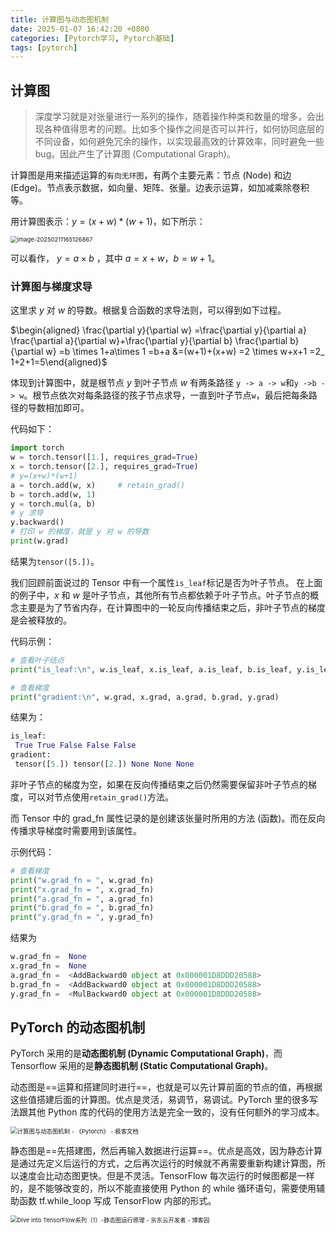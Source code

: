 ```yaml
---
title: 计算图与动态图机制
date: 2025-01-07 16:42:20 +0800
categories: [Pytorch学习, Pytorch基础]
tags: [pytorch]
---
```

## 计算图

> 深度学习就是对张量进行一系列的操作，随着操作种类和数量的增多，会出现各种值得思考的问题。比如多个操作之间是否可以并行，如何协同底层的不同设备，如何避免冗余的操作，以实现最高效的计算效率，同时避免一些 bug。因此产生了计算图 \(Computational Graph\)。

计算图是用来描述运算的`有向无环图`，有两个主要元素：节点 \(Node\) 和边 \(Edge\)。节点表示数据，如向量、矩阵、张量。边表示运算，如加减乘除卷积等。

用计算图表示：$y=(x+w)*(w+1)$，如下所示：

<img src="/assets/image-20250211165126867-1739267424849-2.png" alt="image-20250211165126867" style="zoom:67%;" />

 可以看作， $y=a \times b$ ，其中 $a=x+w$，$b=w+1$。

### 计算图与梯度求导

这里求 $y$ 对 $w$ 的导数。根据复合函数的求导法则，可以得到如下过程。

$\begin{aligned} \frac{\partial y}{\partial w} =\frac{\partial y}{\partial a} \frac{\partial a}{\partial w}+\frac{\partial y}{\partial b} \frac{\partial b}{\partial w} =b \times 1+a\times 1 =b+a &=(w+1)+(x+w) =2 \times w+x+1  =2_  1+2+1=5\end{aligned}$

体现到计算图中，就是根节点 $y$ 到叶子节点 $w$ 有两条路径 `y -> a -> w`和`y ->b -> w`。根节点依次对每条路径的孩子节点求导，一直到叶子节点`w`，最后把每条路径的导数相加即可。

 代码如下：

```python
import torch
w = torch.tensor([1.], requires_grad=True)
x = torch.tensor([2.], requires_grad=True)
# y=(x+w)*(w+1)
a = torch.add(w, x)     # retain_grad()
b = torch.add(w, 1)
y = torch.mul(a, b)
# y 求导
y.backward()
# 打印 w 的梯度，就是 y 对 w 的导数
print(w.grad)
```

结果为`tensor([5.])`。

我们回顾前面说过的 Tensor 中有一个属性`is_leaf`标记是否为叶子节点。
 在上面的例子中，$x$ 和 $w$ 是叶子节点，其他所有节点都依赖于叶子节点。叶子节点的概念主要是为了节省内存，在计算图中的一轮反向传播结束之后，非叶子节点的梯度是会被释放的。

代码示例：

```python
# 查看叶子结点
print("is_leaf:\n", w.is_leaf, x.is_leaf, a.is_leaf, b.is_leaf, y.is_leaf)

# 查看梯度
print("gradient:\n", w.grad, x.grad, a.grad, b.grad, y.grad)
```

结果为：

```python
is_leaf:
 True True False False False
gradient:
 tensor([5.]) tensor([2.]) None None None
```

非叶子节点的梯度为空，如果在反向传播结束之后仍然需要保留非叶子节点的梯度，可以对节点使用`retain_grad()`方法。

而 Tensor 中的 grad\_fn 属性记录的是创建该张量时所用的方法 \(函数\)。而在反向传播求导梯度时需要用到该属性。

示例代码：

```python
# 查看梯度
print("w.grad_fn = ", w.grad_fn)
print("x.grad_fn = ", x.grad_fn)
print("a.grad_fn = ", a.grad_fn)
print("b.grad_fn = ", b.grad_fn)
print("y.grad_fn = ", y.grad_fn)
```

结果为

```python
w.grad_fn =  None
x.grad_fn =  None
a.grad_fn =  <AddBackward0 object at 0x000001D8DDD20588>
b.grad_fn =  <AddBackward0 object at 0x000001D8DDD20588>
y.grad_fn =  <MulBackward0 object at 0x000001D8DDD20588>
```

## PyTorch 的动态图机制

PyTorch 采用的是**动态图机制 \(Dynamic Computational Graph\)**，而 Tensorflow 采用的是**静态图机制 \(Static Computational Graph\)**。

动态图是==运算和搭建同时进行==，也就是可以先计算前面的节点的值，再根据这些值搭建后面的计算图。优点是灵活，易调节，易调试。PyTorch 里的很多写法跟其他 Python 库的代码的使用方法是完全一致的，没有任何额外的学习成本。

<img src="/assets/81bee04669d2883f5ee5d34c6b424d8b-1739267436410-4.gif" alt="计算图与动态图机制 - 《Pytorch》 - 极客文档" style="zoom:67%;" />

静态图是==先搭建图，然后再输入数据进行运算==。优点是高效，因为静态计算是通过先定义后运行的方式，之后再次运行的时候就不再需要重新构建计算图，所以速度会比动态图更快。但是不灵活。TensorFlow 每次运行的时候图都是一样的，是不能够改变的，所以不能直接使用 Python 的 while 循环语句，需要使用辅助函数 tf.while\_loop 写成 TensorFlow 内部的形式。

<img src="/assets/1604514-20190724191940464-864354616.png" alt="Dive into TensorFlow系列（1）-静态图运行原理 - 京东云开发者 - 博客园" style="zoom:67%;" />
